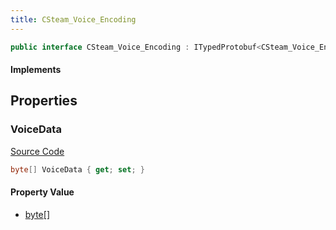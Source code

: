 ```yaml
---
title: CSteam_Voice_Encoding
---
```


```csharp
public interface CSteam_Voice_Encoding : ITypedProtobuf<CSteam_Voice_Encoding>, INativeHandle
```

#### Implements

## Properties

### VoiceData

[Source Code](https://github.com/swiftly-solution/swiftlys2/blob/beta/managed/src/SwiftlyS2.Generated/Protobufs/Interfaces/CSteam_Voice_Encoding.cs#L13)

```csharp
byte[] VoiceData { get; set; }
```

#### Property Value

- [byte](https://learn.microsoft.com/dotnet/api/system.byte)[]

